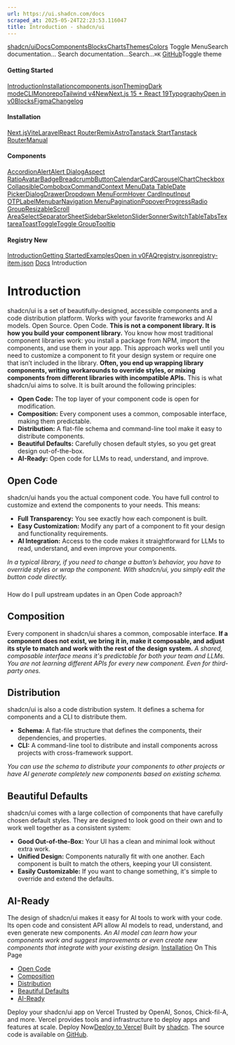```yaml
---
url: https://ui.shadcn.com/docs
scraped_at: 2025-05-24T22:23:53.116047
title: Introduction - shadcn/ui
---
```


[shadcn/ui](https://ui.shadcn.com/)[Docs](https://ui.shadcn.com/docs/installation)[Components](https://ui.shadcn.com/docs/components)[Blocks](https://ui.shadcn.com/blocks)[Charts](https://ui.shadcn.com/charts)[Themes](https://ui.shadcn.com/themes)[Colors](https://ui.shadcn.com/colors)
Toggle MenuSearch documentation...
Search documentation...Search...`⌘K`
[GitHub](https://github.com/shadcn-ui/ui)Toggle theme
#### Getting Started 
[Introduction](https://ui.shadcn.com/docs)[Installation](https://ui.shadcn.com/docs/installation)[components.json](https://ui.shadcn.com/docs/components-json)[Theming](https://ui.shadcn.com/docs/theming)[Dark mode](https://ui.shadcn.com/docs/dark-mode)[CLI](https://ui.shadcn.com/docs/cli)[Monorepo](https://ui.shadcn.com/docs/monorepo)[Tailwind v4New](https://ui.shadcn.com/docs/tailwind-v4)[Next.js 15 + React 19](https://ui.shadcn.com/docs/react-19)[Typography](https://ui.shadcn.com/docs/components/typography)[Open in v0](https://ui.shadcn.com/docs/v0)[Blocks](https://ui.shadcn.com/docs/blocks)[Figma](https://ui.shadcn.com/docs/figma)[Changelog](https://ui.shadcn.com/docs/changelog)
#### Installation 
[Next.js](https://ui.shadcn.com/docs/installation/next)[Vite](https://ui.shadcn.com/docs/installation/vite)[Laravel](https://ui.shadcn.com/docs/installation/laravel)[React Router](https://ui.shadcn.com/docs/installation/react-router)[Remix](https://ui.shadcn.com/docs/installation/remix)[Astro](https://ui.shadcn.com/docs/installation/astro)[Tanstack Start](https://ui.shadcn.com/docs/installation/tanstack)[Tanstack Router](https://ui.shadcn.com/docs/installation/tanstack-router)[Manual](https://ui.shadcn.com/docs/installation/manual)
#### Components 
[Accordion](https://ui.shadcn.com/docs/components/accordion)[Alert](https://ui.shadcn.com/docs/components/alert)[Alert Dialog](https://ui.shadcn.com/docs/components/alert-dialog)[Aspect Ratio](https://ui.shadcn.com/docs/components/aspect-ratio)[Avatar](https://ui.shadcn.com/docs/components/avatar)[Badge](https://ui.shadcn.com/docs/components/badge)[Breadcrumb](https://ui.shadcn.com/docs/components/breadcrumb)[Button](https://ui.shadcn.com/docs/components/button)[Calendar](https://ui.shadcn.com/docs/components/calendar)[Card](https://ui.shadcn.com/docs/components/card)[Carousel](https://ui.shadcn.com/docs/components/carousel)[Chart](https://ui.shadcn.com/docs/components/chart)[Checkbox](https://ui.shadcn.com/docs/components/checkbox)[Collapsible](https://ui.shadcn.com/docs/components/collapsible)[Combobox](https://ui.shadcn.com/docs/components/combobox)[Command](https://ui.shadcn.com/docs/components/command)[Context Menu](https://ui.shadcn.com/docs/components/context-menu)[Data Table](https://ui.shadcn.com/docs/components/data-table)[Date Picker](https://ui.shadcn.com/docs/components/date-picker)[Dialog](https://ui.shadcn.com/docs/components/dialog)[Drawer](https://ui.shadcn.com/docs/components/drawer)[Dropdown Menu](https://ui.shadcn.com/docs/components/dropdown-menu)[Form](https://ui.shadcn.com/docs/components/form)[Hover Card](https://ui.shadcn.com/docs/components/hover-card)[Input](https://ui.shadcn.com/docs/components/input)[Input OTP](https://ui.shadcn.com/docs/components/input-otp)[Label](https://ui.shadcn.com/docs/components/label)[Menubar](https://ui.shadcn.com/docs/components/menubar)[Navigation Menu](https://ui.shadcn.com/docs/components/navigation-menu)[Pagination](https://ui.shadcn.com/docs/components/pagination)[Popover](https://ui.shadcn.com/docs/components/popover)[Progress](https://ui.shadcn.com/docs/components/progress)[Radio Group](https://ui.shadcn.com/docs/components/radio-group)[Resizable](https://ui.shadcn.com/docs/components/resizable)[Scroll Area](https://ui.shadcn.com/docs/components/scroll-area)[Select](https://ui.shadcn.com/docs/components/select)[Separator](https://ui.shadcn.com/docs/components/separator)[Sheet](https://ui.shadcn.com/docs/components/sheet)[Sidebar](https://ui.shadcn.com/docs/components/sidebar)[Skeleton](https://ui.shadcn.com/docs/components/skeleton)[Slider](https://ui.shadcn.com/docs/components/slider)[Sonner](https://ui.shadcn.com/docs/components/sonner)[Switch](https://ui.shadcn.com/docs/components/switch)[Table](https://ui.shadcn.com/docs/components/table)[Tabs](https://ui.shadcn.com/docs/components/tabs)[Textarea](https://ui.shadcn.com/docs/components/textarea)[Toast](https://ui.shadcn.com/docs/components/toast)[Toggle](https://ui.shadcn.com/docs/components/toggle)[Toggle Group](https://ui.shadcn.com/docs/components/toggle-group)[Tooltip](https://ui.shadcn.com/docs/components/tooltip)
#### Registry New
[Introduction](https://ui.shadcn.com/docs/registry)[Getting Started](https://ui.shadcn.com/docs/registry/getting-started)[Examples](https://ui.shadcn.com/docs/registry/examples)[Open in v0](https://ui.shadcn.com/docs/registry/open-in-v0)[FAQ](https://ui.shadcn.com/docs/registry/faq)[registry.json](https://ui.shadcn.com/docs/registry/registry-json)[registry-item.json](https://ui.shadcn.com/docs/registry/registry-item-json)
[Docs](https://ui.shadcn.com/docs)
Introduction
# Introduction
shadcn/ui is a set of beautifully-designed, accessible components and a code distribution platform. Works with your favorite frameworks and AI models. Open Source. Open Code.
**This is not a component library. It is how you build your component library.**
You know how most traditional component libraries work: you install a package from NPM, import the components, and use them in your app.
This approach works well until you need to customize a component to fit your design system or require one that isn’t included in the library. **Often, you end up wrapping library components, writing workarounds to override styles, or mixing components from different libraries with incompatible APIs.**
This is what shadcn/ui aims to solve. It is built around the following principles:
  * **Open Code:** The top layer of your component code is open for modification.
  * **Composition:** Every component uses a common, composable interface, making them predictable.
  * **Distribution:** A flat-file schema and command-line tool make it easy to distribute components.
  * **Beautiful Defaults:** Carefully chosen default styles, so you get great design out-of-the-box.
  * **AI-Ready:** Open code for LLMs to read, understand, and improve.


## [](https://ui.shadcn.com/docs#open-code)Open Code
shadcn/ui hands you the actual component code. You have full control to customize and extend the components to your needs. This means:
  * **Full Transparency:** You see exactly how each component is built.
  * **Easy Customization:** Modify any part of a component to fit your design and functionality requirements.
  * **AI Integration:** Access to the code makes it straightforward for LLMs to read, understand, and even improve your components.


_In a typical library, if you need to change a button’s behavior, you have to override styles or wrap the component. With shadcn/ui, you simply edit the button code directly._
### 
How do I pull upstream updates in an Open Code approach?
## [](https://ui.shadcn.com/docs#composition)Composition
Every component in shadcn/ui shares a common, composable interface. **If a component does not exist, we bring it in, make it composable, and adjust its style to match and work with the rest of the design system.**
_A shared, composable interface means it's predictable for both your team and LLMs. You are not learning different APIs for every new component. Even for third-party ones._
## [](https://ui.shadcn.com/docs#distribution)Distribution
shadcn/ui is also a code distribution system. It defines a schema for components and a CLI to distribute them.
  * **Schema:** A flat-file structure that defines the components, their dependencies, and properties.
  * **CLI:** A command-line tool to distribute and install components across projects with cross-framework support.


_You can use the schema to distribute your components to other projects or have AI generate completely new components based on existing schema._
## [](https://ui.shadcn.com/docs#beautiful-defaults)Beautiful Defaults
shadcn/ui comes with a large collection of components that have carefully chosen default styles. They are designed to look good on their own and to work well together as a consistent system:
  * **Good Out-of-the-Box:** Your UI has a clean and minimal look without extra work.
  * **Unified Design:** Components naturally fit with one another. Each component is built to match the others, keeping your UI consistent.
  * **Easily Customizable:** If you want to change something, it's simple to override and extend the defaults.


## [](https://ui.shadcn.com/docs#ai-ready)AI-Ready
The design of shadcn/ui makes it easy for AI tools to work with your code. Its open code and consistent API allow AI models to read, understand, and even generate new components.
_An AI model can learn how your components work and suggest improvements or even create new components that integrate with your existing design._
[Installation](https://ui.shadcn.com/docs/installation)
On This Page
  * [Open Code](https://ui.shadcn.com/docs#open-code)
  * [Composition](https://ui.shadcn.com/docs#composition)
  * [Distribution](https://ui.shadcn.com/docs#distribution)
  * [Beautiful Defaults](https://ui.shadcn.com/docs#beautiful-defaults)
  * [AI-Ready](https://ui.shadcn.com/docs#ai-ready)


Deploy your shadcn/ui app on Vercel
Trusted by OpenAI, Sonos, Chick-fil-A, and more.
Vercel provides tools and infrastructure to deploy apps and features at scale.
Deploy Now[Deploy to Vercel](https://vercel.com/new?utm_source=shadcn_site&utm_medium=web&utm_campaign=docs_cta_deploy_now_callout)
Built by [shadcn](https://twitter.com/shadcn). The source code is available on [GitHub](https://github.com/shadcn-ui/ui).

